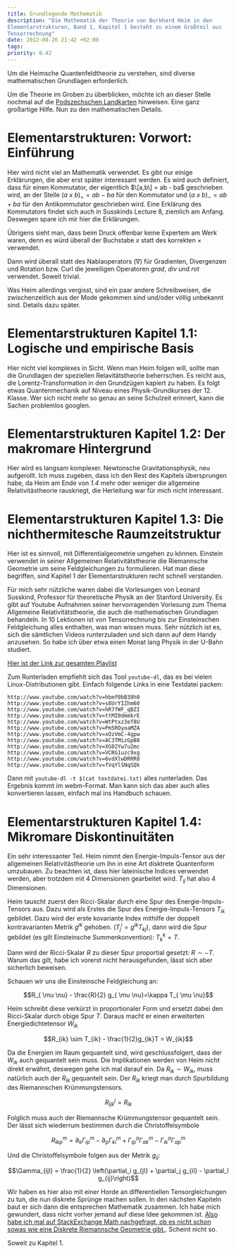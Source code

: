 ```yaml
---
title: Grundlegende Mathematik
description: "Die Mathematik der Theorie von Burkhard Heim in den
Elementarstrukturen, Band 1, Kapitel 1 besteht zu einem Großteil aus
Tensorrechnung"
date: 2012-08-26 21:42 +02:00
tags:
priority: 0.42
---
```


Um die Heimsche Quantenfeldtheorie zu verstehen, sind diverse
mathematischen Grundlagen erforderlich.

Um die Theorie im Groben zu überblicken, möchte ich an dieser Stelle
nochmal auf die [Podszechschen
Landkarten](http://www.engon.de/protosimplex/downloads/04%20posdzech%20-%20landkarten%20zu%20elementarstrukturen%201998.pdf)
hinweisen. Eine ganz großartige Hilfe. Nun zu den mathematischen
Details.

# Elementarstrukturen: Vorwort: Einführung

Hier wird nicht viel an Mathematik verwendet. Es gibt nur einige
Erklärungen, die aber erst später interessant werden. Es wird auch
definiert, dass für einen Kommutator, der eigentlich $\[a,b\] = ab - ba$
geschrieben wird, an der Stelle $(a\ x\ b)_{+} = ab - ba$ für den
Kommutator und $(a\ x\ b)_{-} = ab + ba$ für den Antikommutator
geschrieben wird. Eine Erklärung des Kommutators findet sich auch in
Susskinds Lecture 8, ziemlich am Anfang. Deswegen spare ich mir hier die
Erklärungen.

Übrigens sieht man, dass beim Druck offenbar keine Expertem am Werk
waren, denn es würd überall der Buchstabe $x$ statt des korrekten
$\times$ verwendet.

Dann wird überall statt des Nablaoperators ($\nabla$) für Gradienten,
Divergenzen und Rotation bzw. Curl die jeweiligen Operatoren $grad$,
$div$ und $rot$ verwendet. Soweit trivial.

Was Heim allerdings vergisst, sind ein paar andere Schreibweisen, die
zwischenzeitlich aus der Mode gekommen sind und/oder völlig unbekannt
sind. Details dazu später.


# Elementarstrukturen Kapitel 1.1: Logische und empirische Basis

Hier nicht viel komplexes in Sicht. Wenn man Heim folgen will, sollte
man die Grundlagen der speziellen Relavitätstheorie beherrschen. Es
reicht aus, die Lorentz-Transformation in den Grundzügen kapiert zu
haben. Es folgt etwas Quantenmechanik auf Niveau eines
Physik-Grundkurses der 12. Klasse. Wer sich nicht mehr so genau an seine
Schulzeit erinnert, kann die Sachen problemlos googlen.

# Elementarstrukturen Kapitel 1.2: Der makromare Hintergrund

Hier wird es langsam komplexer. Newtonsche Gravitationsphysik, neu
aufgerollt. Ich muss zugeben, dass ich den Rest des Kapitels
übersprungen habe, da Heim am Ende von *1.4* mehr oder weniger die
allgemeine Relativitästheorie rauskriegt, die Herleitung war für mich
nicht interessant.

# Elementarstrukturen Kapitel 1.3: Die nichthermitesche Raumzeitstruktur

Hier ist es sinnvoll, mit Differentialgeometrie umgehen zu können.
Einstein verwendet in seiner Allgemeinen Relativitätstheorie die
Riemannsche Geometrie um seine Feldgleichungen zu formulieren. Hat man
diese begriffen, sind Kapitel 1 der Elementarstrukturen recht schnell
verstanden.

Für mich sehr nützliche waren dabei die Vorlesungen von Leonard
Susskind, Professor für theoretische Physik an der Stanford University.
Es gibt auf Youtube Aufnahmen seiner hervorragenden Vorlesung zum Thema Allgemeine
Relativitätstheorie, die auch die mathematischen Grundlagen behandeln.
In 10 Lektionen ist von Tensorrechnung bis zur Einsteinschen
Feldgleichung alles enthalten, was man wissen muss. Sehr nützlich ist
es, sich die sämtlichen Videos runterzuladen und sich dann auf dem Handy
anzusehen. So habe ich über etwa einen Monat lang Physik in der U-Bahn
studiert.

[Hier ist der Link zur gesamten Playlist](http://www.youtube.com/course?list=EC6C8BDEEBA6BDC78D)

Zum Runterladen empfiehlt sich das Tool `youtube-dl`, das es bei vielen
Linux-Distributionen gibt. Einfach folgende Links in eine Textdatei
packen:

    http://www.youtube.com/watch?v=hbmf0bB38h0
    http://www.youtube.com/watch?v=s8UrYIZhm60
    http://www.youtube.com/watch?v=hR7fWF_qBZI
    http://www.youtube.com/watch?v=ttMI0dmmkrE
    http://www.youtube.com/watch?v=WtPtxz3ef8U
    http://www.youtube.com/watch?v=Pm5ROyoaMZA
    http://www.youtube.com/watch?v=xOzVmC-4gpw
    http://www.youtube.com/watch?v=AC3TMizGpB8
    http://www.youtube.com/watch?v=XG02Yw7u2mc
    http://www.youtube.com/watch?v=VCRG1uzc9xg
    http://www.youtube.com/watch?v=6vdXlwDRRR8
    http://www.youtube.com/watch?v=fVqYlSNqSQk

Dann mit `youtube-dl -t $(cat textdatei.txt)` alles runterladen. Das
Ergebnis kommt im webm-Format. Man kann sich das aber auch alles
konvertieren lassen, einfach mal ins Handbuch schauen.

# Elementarstrukturen Kapitel 1.4: Mikromare Diskontinuitäten

Ein sehr interessanter Teil. Heim nimmt den Energie-Impuls-Tensor aus
der allgemeinen Relativitästheorie um ihn in eine Art disktrete Quantenform
umzubauen. Zu beachten ist, dass hier lateinische Indices verwendet
werden, aber trotzdem mit 4 Dimensionen gearbeitet wird. $T_{ij}$ hat
also 4 Dimensionen.

Heim tauscht zuerst den Ricci-Skalar durch eine Spur des
Energie-Impuls-Tensors aus. Dazu wird als Erstes die Spur des
Energie-Impuls-Tensors $T_{ik}$ gebildet. Dazu wird der erste kovariante
Index mithilfe der doppelt kontravarianten Metrik $g^{ik}$ gehoben.
($T^i_j = g^{ik} T_{kj}$), dann wird die Spur gebildet (es gilt
Einsteinsche Summenkonvention): $T^k_k = T$.

Dann wird der Ricci-Skalar $R$ zu dieser Spur proportial gesetzt: $R \sim
-T$. Warum das gilt, habe ich vorerst nicht herausgefunden, lässt sich
aber sicherlich beweisen.

Schauen wir uns die Einsteinsche Feldgleichung an:

$$R_{ \mu \nu} - \frac{R}{2} g_{ \mu \nu}=\kappa T_{ \mu \nu}$$

Heim schreibt diese verkürzt in proportionaler Form und ersetzt dabei
den Ricci-Skalar durch obige Spur $T$. Daraus macht er einen erweiterten
Energiedichtetensor $W_{ik}$

$$R_{ik} \sim T_{ik} - \frac{1}{2}g_{ik}T = W_{ik}$$

Da die Energien im Raum gequantelt sind, wird geschlussfolgert, dass der
$W_{ik}$ auch gequantelt sein muss. Die Implikationen werden von Heim
nicht direkt erwähnt, deswegen gehe ich mal darauf ein. Da $R_{ik} \sim
W_{ik}$, muss natürlich auch der $R_{ik}$ gequantelt sein. Der $R_{ik}$
kriegt man durch Spurbildung des Riemannschen Krümmungstensors.

$$ R^j_{ijk} = R_{ik}$$

Folglich muss auch der Riemannsche Krümmungstensor gequantelt sein. Der
lässt sich wiederrum bestimmen durch die Christoffelsymbole

$$ R^m_{ikp} = \partial_k \Gamma^m_{ip} - \partial_p \Gamma^m_{ki} + \Gamma^a_{ip} \Gamma^m_{ak} - \Gamma^a_{ik} \Gamma^m_{ap}$$

Und die Christoffelsymbole folgen aus der Metrik $g_{ij}$:

$$\Gamma_{ijl} = \frac{1}{2} \left(\partial_i g_{jl} + \partial_j g_{il} - \partial_l g_{ij}\right)$$

Wir haben es hier also mit einer Horde an differentiellen
Tensorgleichungen zu tun, die nun diskrete Sprünge machen sollen. In den
nächsten Kapiteln baut er sich dann die entsprechen Mathematik zusammen.
Ich habe mich gewundert, dass nicht vorher jemand auf diese Idee
gekommen ist. [Also habe ich mal auf StackExchange Math
nachgefragt, ob es nicht schon sowas wie eine Diskrete Riemannsche Geometrie gibt.](http://math.stackexchange.com/questions/186076/is-there-such-a-thing-as-discrete-riemannian-geometry). Scheint nicht so.

Soweit zu Kapitel 1.

